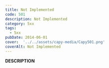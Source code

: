 ```yaml
---
title: Not Implemented
code: 501
description: Not Implemented
category: 5xx
tags:
  - 5xx
pubDate: 2014-06-01
cover:  '../../assets/capy-media/Capy501.png'
coverAlt: Not Implemented
---
```


__DESCRIPTION__